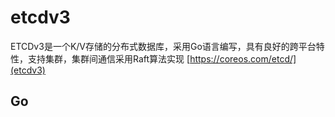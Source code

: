 # etcdv3

ETCDv3是一个K/V存储的分布式数据库，采用Go语言编写，具有良好的跨平台特性，支持集群，集群间通信采用Raft算法实现
[https://coreos.com/etcd/](etcdv3)

## Go

